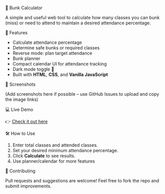 🧮 Bunk Calculator

A simple and useful web tool to calculate how many classes you can bunk (miss) or need to attend to maintain a desired attendance percentage.

🚀 Features

- Calculate attendance percentage
- Determine safe bunks or required classes
- Reverse mode: plan target attendance
- Bunk planner
- Compact calendar UI for attendance tracking
- Dark mode toggle 🌙
- Built with **HTML**, **CSS**, and **Vanilla JavaScript**

📸 Screenshots

(Add screenshots here if possible – use GitHub Issues to upload and copy the image links)

💻 Live Demo

👉 [Check it out here](https://xzen123.github.io/Bunk-calculator/)

🛠️ How to Use

1. Enter total classes and attended classes.
2. Set your desired minimum attendance percentage.
3. Click **Calculate** to see results.
4. Use planner/calendar for more features

🤝 Contributing

Pull requests and suggestions are welcome! Feel free to fork the repo and submit improvements.
